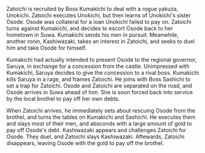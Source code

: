 <!-- Samaritan Zatoichi (1968) -->

Zatoichi is recruited by Boss Kumakichi to deal with a rogue yakuza, Unokichi. Zatoichi executes Unokichi, but then learns of Unokichi's sister Osode. Osode was collateral for a loan Unokichi failed to pay on. Zatoichi turns against Kumakichi, and decides to escort Osode back to her hometown in Suwa. Kumakichi sends his men in pursuit. Meanwhile, another ronin, Kashiwazaki, takes an interest in Zatoichi, and seeks to duel him and take Osode for himself.

Kumakichi had actually intended to present Osode to the regional governor, Saruya, in exchange for a concession from the castle. Unimpressed with Kumakichi, Saruya decides to give the concession to a rival boss. Kumakichi kills Saruya in a rage, and frames Zatoichi. He joins with Boss Sashichi to set a trap for Zatoichi. Osode and Zatoichi are separated on the road, and Osode arrives in Suwa ahead of him. She is soon forced back into service by the local brothel to pay off her own debts.

When Zatoichi arrives, he immediately sets about rescuing Osode from the brothel, and turns the tables on Kumakichi and Sashichi. He executes them and slays most of their men, and absconds with a large amount of gold to pay off Osode's debt. Kashiwazaki appears and challenges Zatoichi for Osode. They duel, and Zatoichi slays Kashiwazaki. Aftewards, Zatoichi disappears, leaving Osode with the gold to pay off the brothel.